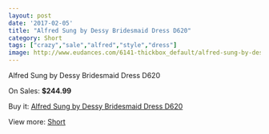 ```yaml
---
layout: post
date: '2017-02-05'
title: "Alfred Sung by Dessy Bridesmaid Dress D620"
category: Short
tags: ["crazy","sale","alfred","style","dress"]
image: http://www.eudances.com/6141-thickbox_default/alfred-sung-by-dessy-bridesmaid-dress-d620.jpg
---
```

Alfred Sung by Dessy Bridesmaid Dress D620

On Sales: **$244.99**
<a href="https://www.eudances.com/en/short/2195-alfred-sung-by-dessy-bridesmaid-dress-d620.html"><amp-img layout="responsive" width="600" height="600" src="//www.eudances.com/6141-thickbox_default/alfred-sung-by-dessy-bridesmaid-dress-d620.jpg" alt="Alfred Sung by Dessy Bridesmaid Dress D620 0" /></a>
<a href="https://www.eudances.com/en/short/2195-alfred-sung-by-dessy-bridesmaid-dress-d620.html"><amp-img layout="responsive" width="600" height="600" src="//www.eudances.com/6142-thickbox_default/alfred-sung-by-dessy-bridesmaid-dress-d620.jpg" alt="Alfred Sung by Dessy Bridesmaid Dress D620 1" /></a>

Buy it: [Alfred Sung by Dessy Bridesmaid Dress D620](https://www.eudances.com/en/short/2195-alfred-sung-by-dessy-bridesmaid-dress-d620.html "Alfred Sung by Dessy Bridesmaid Dress D620")

View more: [Short](https://www.eudances.com/en/25-short "Short")